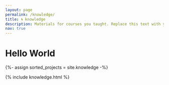 ```yaml
---
layout: page
permalink: /knowledge/
title: 🌀 knowledge
description: Materials for courses you taught. Replace this text with your description.
nav: true
---
```


<!-- pages/knowledge.md -->
<div class="knowledge">
<h1>
Hello World
</h1>

  {%- assign sorted_projects = site.knowledge  -%}
  <!-- Generate cards for each project -->
  <div class="row">
      {% include knowledge.html %}
  </div>
